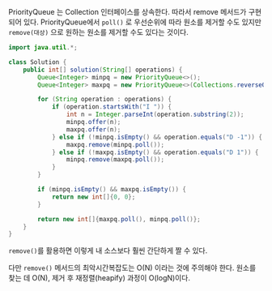 PriorityQueue 는 Collection 인터페이스를 상속한다. 따라서 remove 메서드가 구현되어 있다. 
PriorityQueue에서 `poll()` 로 우선순위에 따라 원소를 제거할 수도 있지만 `remove(대상)` 으로 원하는 원소를 제거할 수도 있다는 것이다. 

```java
import java.util.*;

class Solution {
    public int[] solution(String[] operations) {
        Queue<Integer> minpq = new PriorityQueue<>();
        Queue<Integer> maxpq = new PriorityQueue<>(Collections.reverseOrder());

        for (String operation : operations) {
            if (operation.startsWith("I ")) {
                int n = Integer.parseInt(operation.substring(2));
                minpq.offer(n);
                maxpq.offer(n);
            } else if (!minpq.isEmpty() && operation.equals("D -1")) {
                maxpq.remove(minpq.poll());
            } else if (!maxpq.isEmpty() && operation.equals("D 1")) {
                minpq.remove(maxpq.poll());
            }
        }

        if (minpq.isEmpty() && maxpq.isEmpty()) {
            return new int[]{0, 0};
        }

        return new int[]{maxpq.poll(), minpq.poll()};
    }
}
```
`remove()`를 활용하면 이렇게 내 소스보다 훨씬 간단하게 짤 수 있다.

다만 `remove()` 메서드의 최악시간복잡도는 O(N) 이라는 것에 주의해야 한다. 
원소를 찾는 데 O(N), 제거 후 재정렬(heapify) 과정이 O(logN)이다. 

